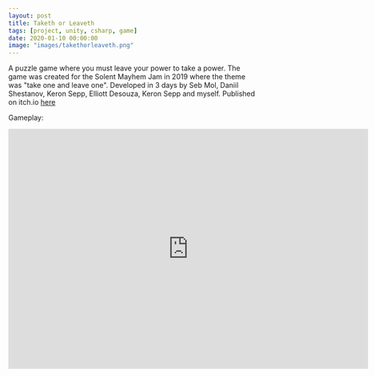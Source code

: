 ```yaml
---
layout: post
title: Taketh or Leaveth
tags: [project, unity, csharp, game]
date: 2020-01-10 00:00:00
image: "images/takethorleaveth.png"
---
```


A puzzle game where you must leave your power to take a power. The game was created for the Solent Mayhem Jam in 2019 where the theme was "take one and leave one". Developed in 3 days by Seb Mol, Daniil Shestanov, Keron Sepp, Elliott Desouza, Keron Sepp and myself. 
Published on itch.io [here](https://e-std.itch.io/taketh-or-leaveth)

Gameplay:
<iframe width="720" height="480" src="https://www.youtube.com/embed/9Jy8AXTm_Ow" frameborder="0" allow="accelerometer; autoplay; encrypted-media; gyroscope; picture-in-picture" allowfullscreen>&nbsp</iframe>
